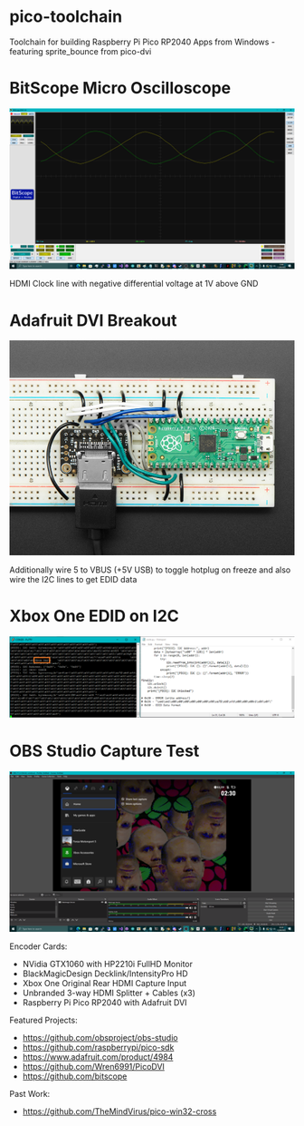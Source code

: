 # pico-toolchain
Toolchain for building Raspberry Pi Pico RP2040 Apps from Windows - featuring sprite_bounce from pico-dvi

# BitScope Micro Oscilloscope
![oscilloscope](/oscilloscope.png)

HDMI Clock line with negative differential voltage at 1V above GND

# Adafruit DVI Breakout
![pinout](/pinout.png)

Additionally wire 5 to VBUS (+5V USB) to toggle hotplug on freeze and also wire the I2C lines to get EDID data

# Xbox One EDID on I2C
![EDID](/EDID.png)

# OBS Studio Capture Test
![test](/test.png)

Encoder Cards:
 - NVidia GTX1060 with HP2210i FullHD Monitor
 - BlackMagicDesign Decklink/IntensityPro HD
 - Xbox One Original Rear HDMI Capture Input
 - Unbranded 3-way HDMI Splitter + Cables (x3)
 - Raspberry Pi Pico RP2040 with Adafruit DVI

Featured Projects:
 - https://github.com/obsproject/obs-studio
 - https://github.com/raspberrypi/pico-sdk
 - https://www.adafruit.com/product/4984
 - https://github.com/Wren6991/PicoDVI
 - https://github.com/bitscope

Past Work:
 - https://github.com/TheMindVirus/pico-win32-cross
